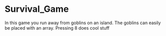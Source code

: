 # Survival_Game
In this game you run away from goblins on an island. 
The goblins can easily be placed with an array. 
Pressing 8 does cool stuff
